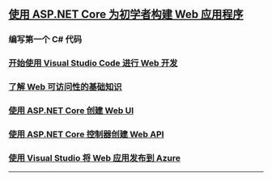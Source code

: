 ## [使用 ASP.NET Core 为初学者构建 Web 应用程序](https://learn.microsoft.com/zh-cn/training/paths/aspnet-core-web-app/)
### 编写第一个 C# 代码
### [开始使用 Visual Studio Code 进行 Web 开发](WebDevelopment/simple-website/README.md)
### [了解 Web 可访问性的基础知识](WebAccessibility.md)
### [使用 ASP.NET Core 创建 Web UI](CreateWebUI/ContosoPizza/README.md)
### [使用 ASP.NET Core 控制器创建 Web API](CreateWebApi/ContosoPizza/README.md)
### [使用 Visual Studio 将 Web 应用发布到 Azure](PublishToAzure/AlpineSkiHouse/README.md)

---
